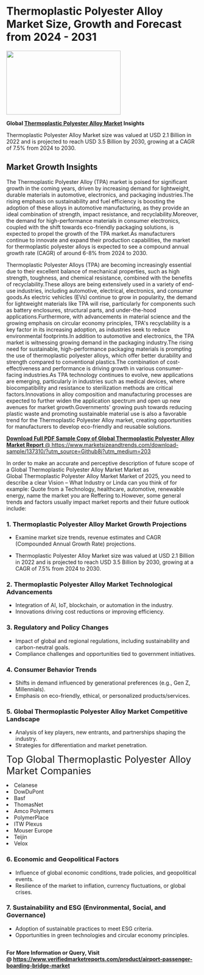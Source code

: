 <H1>Thermoplastic Polyester Alloy Market Size, Growth and Forecast from 2024 - 2031</H1><img class="aligncenter size-medium wp-image-584254" src="https://thirdeyenews.in/wp-content/uploads/2024/09/Global-Market-Research-300x168.jpeg" alt="" width="300" height="168" /><p><strong>Global&nbsp;<a href="https://www.marketsizeandtrends.com/download-sample/137310/?utm_source=Github8j?utm_medium=203">Thermoplastic Polyester Alloy Market</a> Insights</strong></p><p>Thermoplastic Polyester Alloy Market size was valued at USD 2.1 Billion in 2022 and is projected to reach USD 3.5 Billion by 2030, growing at a CAGR of 7.5% from 2024 to 2030.</p><p><h2>Market Growth Insights</h2> <p>The Thermoplastic Polyester Alloy (TPA) market is poised for significant growth in the coming years, driven by increasing demand for lightweight, durable materials in automotive, electronics, and packaging industries.The rising emphasis on sustainability and fuel efficiency is boosting the adoption of these alloys in automotive manufacturing, as they provide an ideal combination of strength, impact resistance, and recyclability.Moreover, the demand for high-performance materials in consumer electronics, coupled with the shift towards eco-friendly packaging solutions, is expected to propel the growth of the TPA market.As manufacturers continue to innovate and expand their production capabilities, the market for thermoplastic polyester alloys is expected to see a compound annual growth rate (CAGR) of around 6-8% from 2024 to 2030.</p> <p><a href="#"></a></p> <p>Thermoplastic Polyester Alloys (TPA) are becoming increasingly essential due to their excellent balance of mechanical properties, such as high strength, toughness, and chemical resistance, combined with the benefits of recyclability.These alloys are being extensively used in a variety of end-use industries, including automotive, electrical, electronics, and consumer goods.As electric vehicles (EVs) continue to grow in popularity, the demand for lightweight materials like TPA will rise, particularly for components such as battery enclosures, structural parts, and under-the-hood applications.Furthermore, with advancements in material science and the growing emphasis on circular economy principles, TPA's recyclability is a key factor in its increasing adoption, as industries seek to reduce environmental footprints.In addition to automotive and electronics, the TPA market is witnessing growing demand in the packaging industry.The rising need for sustainable, high-performance packaging materials is prompting the use of thermoplastic polyester alloys, which offer better durability and strength compared to conventional plastics.The combination of cost-effectiveness and performance is driving growth in various consumer-facing industries.As TPA technology continues to evolve, new applications are emerging, particularly in industries such as medical devices, where biocompatibility and resistance to sterilization methods are critical factors.Innovations in alloy composition and manufacturing processes are expected to further widen the application spectrum and open up new avenues for market growth.Governments' growing push towards reducing plastic waste and promoting sustainable material use is also a favorable trend for the Thermoplastic Polyester Alloy market, creating opportunities for manufacturers to develop eco-friendly and reusable solutions.</p> <p><a href="#"></p><p><span class=""><strong>Download Full PDF Sample Copy of Global Thermoplastic Polyester Alloy Market Report</strong> @ <a href="https://www.marketsizeandtrends.com/download-sample/137310/?utm_source=Github8j?utm_medium=203" target="_blank">https://www.marketsizeandtrends.com/download-sample/137310/?utm_source=Github8j?utm_medium=203</a></span></p><p>In order to make an accurate and perceptive description of future scope of a Global&nbsp;Thermoplastic Polyester Alloy Market Market as Global&nbsp;Thermoplastic Polyester Alloy Market Market of 2025, you need to describe a clear Vision &ndash; What Industry or Linda can you think of for example: Quote from a Technology, healthcare, automotive, renewable energy, name the market you are Reffering to.However, some general trends and factors usually impact market reports and their future outlook include:</p><h3>1.&nbsp;<strong>Thermoplastic Polyester Alloy Market Growth Projections</strong></h3><ul><li>Examine market size trends, revenue estimates and CAGR (Compounded Annual Growth Rate) projections.</li><li><p>Thermoplastic Polyester Alloy Market size was valued at USD 2.1 Billion in 2022 and is projected to reach USD 3.5 Billion by 2030, growing at a CAGR of 7.5% from 2024 to 2030.</p></li></ul><h3>2.&nbsp;<strong>Thermoplastic Polyester Alloy Market Technological Advancements</strong></h3><ul><li>Integration of AI, IoT, blockchain, or automation in the industry.</li><li>Innovations driving cost reductions or improving efficiency.</li></ul><h3>3.&nbsp;<strong>Regulatory and Policy Changes</strong></h3><ul><li>Impact of global and regional regulations, including sustainability and carbon-neutral goals.</li><li>Compliance challenges and opportunities tied to government initiatives.</li></ul><h3>4.&nbsp;<strong>Consumer Behavior Trends</strong></h3><ul><li>Shifts in demand influenced by generational preferences (e.g., Gen Z, Millennials).</li><li>Emphasis on eco-friendly, ethical, or personalized products/services.</li></ul><h3>5.&nbsp;<strong>Global Thermoplastic Polyester Alloy Market Competitive Landscape</strong></h3><ul><li>Analysis of key players, new entrants, and partnerships shaping the industry.</li><li>Strategies for differentiation and market penetration.</li></ul><p data-pm-slice="1 1 []"><span style="color: inherit; font-family: inherit; font-size: 25px;">Top Global Thermoplastic Polyester Alloy Market Companies</span></p><div class="" data-test-id=""><p><li>Celanese</li><li> DowDuPont</li><li> Basf</li><li> ThomasNet</li><li> Amco Polymers</li><li> PolymerPlace</li><li> ITW Plexus</li><li> Mouser Europe</li><li> Teijin</li><li> Velox</li></p></div><h3>6.&nbsp;<strong>Economic and Geopolitical Factors</strong></h3><ul><li>Influence of global economic conditions, trade policies, and geopolitical events.</li><li>Resilience of the market to inflation, currency fluctuations, or global crises.</li></ul><h3>7.&nbsp;<strong>Sustainability and ESG (Environmental, Social, and Governance)</strong></h3><ul><li>Adoption of sustainable practices to meet ESG criteria.</li><li>Opportunities in green technologies and circular economy principles.</li></ul><h2><strong style="font-size: 14px;">For More Information or Query, Visit @&nbsp;</strong><a style="background-color: #ffffff; font-size: 14px;" href="https://www.marketsizeandtrends.com/report/thermoplastic-polyester-alloy-market/" target="_blank">https://www.verifiedmarketreports.com/product/airport-passenger-boarding-bridge-market</a></h2>